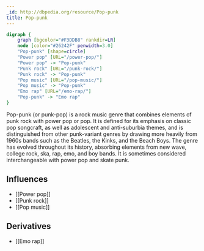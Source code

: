 ```yaml
---
_id: http://dbpedia.org/resource/Pop-punk
title: Pop-punk
---
```


```dot
digraph {
	graph [bgcolor="#F3DDB8" rankdir=LR]
	node [color="#26242F" penwidth=3.0]
	"Pop-punk" [shape=circle]
	"Power pop" [URL="/power-pop/"]
	"Power pop" -> "Pop-punk"
	"Punk rock" [URL="/punk-rock/"]
	"Punk rock" -> "Pop-punk"
	"Pop music" [URL="/pop-music/"]
	"Pop music" -> "Pop-punk"
	"Emo rap" [URL="/emo-rap/"]
	"Pop-punk" -> "Emo rap"
}
```

Pop-punk (or punk-pop) is a rock music genre that combines elements of punk rock with power pop or pop. It is defined for its emphasis on classic pop songcraft, as well as adolescent and anti-suburbia themes, and is distinguished from other punk-variant genres by drawing more heavily from 1960s bands such as the Beatles, the Kinks, and the Beach Boys. The genre has evolved throughout its history, absorbing elements from new wave, college rock, ska, rap, emo, and boy bands. It is sometimes considered interchangeable with power pop and skate punk.

## Influences
- [[Power pop]]
- [[Punk rock]]
- [[Pop music]]

## Derivatives
- [[Emo rap]]
